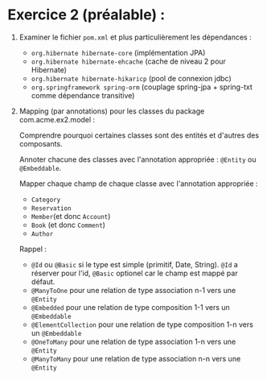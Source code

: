 # Exercice 2 (préalable) :

1. Examiner le fichier `pom.xml` et plus particulièrement les dépendances : 
   * `org.hibernate hibernate-core` (implémentation JPA)
   * `org.hibernate hibernate-ehcache` (cache de niveau 2 pour Hibernate)
   * `org.hibernate hibernate-hikaricp` (pool de connexion jdbc)
   * `org.springframework spring-orm` (couplage spring-jpa + spring-txt comme dépendance transitive)

2. Mapping (par annotations) pour les classes du package com.acme.ex2.model : 
   
   Comprendre pourquoi certaines classes sont des entités et d'autres des composants.
   
   Annoter chacune des classes avec l'annotation appropriée : `@Entity` ou `@Embeddable`.
   
   Mapper chaque champ de chaque classe avec l'annotation appropriée : 
   * `Category`
   * `Reservation`
   * `Member`(et donc `Account`)
   * `Book` (et donc `Comment`)
   * `Author`

   Rappel :
   * `@Id` ou `@Basic` si le type est simple (primitif, Date, String). `@Id` a réserver pour l'id, `@Basic` optionel car le champ est mappé par défaut.
   * `@ManyToOne` pour une relation de type association n-1 vers une `@Entity`
   * `@Embedded` pour une relation de type composition 1-1 vers un `@Embeddable`
   * `@ElementCollection` pour une relation de type composition 1-n vers un `@Embeddable`
   * `@OneToMany` pour une relation de type association 1-n vers une `@Entity`
   * `@ManyToMany` pour une relation de type association n-n vers une `@Entity`